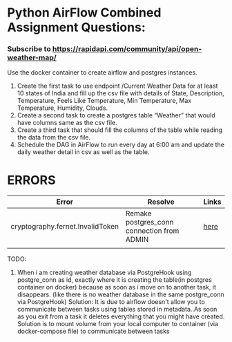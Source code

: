 # Python AirFlow Combined Assignment Questions:

### Subscribe to https://rapidapi.com/community/api/open-weather-map/

Use the docker container to create airflow and postgres instances.

1. Create the first task to use endpoint /Current Weather Data for at least 10 states of India and fill up the csv file with details of 
    State, Description, Temperature, Feels Like Temperature, Min Temperature, Max Temperature, Humidity, Clouds.
2. Create a second task to create a postgres table “Weather” that would have columns same as the csv file.
3. Create a third task that should fill the columns of the table while reading the data from the csv file.
4. Schedule the DAG in AirFlow to run every day at 6:00 am and update the daily weather detail in csv as well as the table.


# ERRORS

|   Error    | Resolve |  Links |
| ----------- | ----------- | ----- |
| cryptography.fernet.InvalidToken      | Remake postgres_conn connection from ADMIN    |  [here](https://qiita.com/ctivan/items/068a26fc6ba25110a87a) |
|    |         |   |


TODO: 
1. When i am creating weather database via PostgreHook using postgre_conn as id, exactly where it is creating the table(in postgres container on docker) because as soon as i move on to another task, it disappears. (like there is no weather database in the same postgre_conn via PostgreHook)
Solution: It is due to airflow doesn't allow you to communicate between tasks using tables stored in metadata..As soon as you exit from a task it deletes everything that you might have created. Solution is to mount volume from your local computer to container (via docker-compose file) to communicate between tasks 